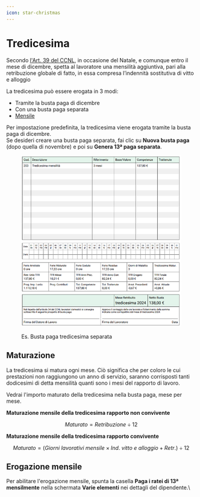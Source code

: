 ```yaml
---
icon: star-christmas
---
```


# Tredicesima

Secondo [l'Art. 39 del CCNL](https://doemploy.app/it/ccnl?scroll=art39), in occasione del Natale, e comunque entro il mese di dicembre, spetta al lavoratore una mensilità aggiuntiva, pari alla retribuzione globale di fatto, in essa compresa l’indennità sostitutiva di vitto e alloggio

La tredicesima può essere erogata in 3 modi:

* Tramite la busta paga di dicembre
* Con una busta paga separata
* [Mensile](tredicesima.md#erogazione-mensile)

Per impostazione predefinita, la tredicesima viene erogata tramite la busta paga di dicembre. \
Se desideri creare una busta paga separata, fai clic su **Nuova busta paga** (dopo quella di novembre) e poi su **Genera 13ª paga separata**.

<figure><img src="../.gitbook/assets/image.png" alt=""><figcaption><p>Es. Busta paga tredicesima separata</p></figcaption></figure>

## Maturazione[​](https://manuale.doemploy.app/tredicesima#maturazione) <a href="#maturazione" id="maturazione"></a>

La tredicesima si matura ogni mese. Ciò significa che per coloro le cui prestazioni non raggiungono un anno di servizio, saranno corrisposti tanti dodicesimi di detta mensilità quanti sono i mesi del rapporto di lavoro.

Vedrai l'importo maturato della tredicesima nella busta paga, mese per mese.

**Maturazione mensile della tredicesima rapporto non convivente**

$$
Maturato = Retribuzione \div 12
$$

**Maturazione mensile della tredicesima rapporto convivente**

$$
Maturato = (Giorni \ lavorativi \ mensile \times Ind.\ vitto \ e \ alloggio + Retr.) \div 12
$$

## Erogazione mensile[​](https://manuale.doemploy.app/tredicesima#erogazione-mensile) <a href="#erogazione-mensile" id="erogazione-mensile"></a>

Per abilitare l'erogazione mensile, spunta la casella **Paga i ratei di 13ª mensilmente** nella schermata **Varie elementi** nei dettagli del dipendente.\
